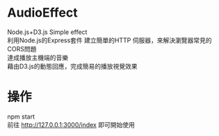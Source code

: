 # AudioEffect
Node.js+D3.js Simple effect		
利用Node.js的Express套件	
建立簡單的HTTP 伺服器，來解決瀏覽器常見的CORS問題	
達成播放主機端的音樂	
藉由D3.js的動態回應，完成簡易的播放視覺效果
# 操作
npm start	
前往 http://127.0.0.1:3000/index
即可開始使用
